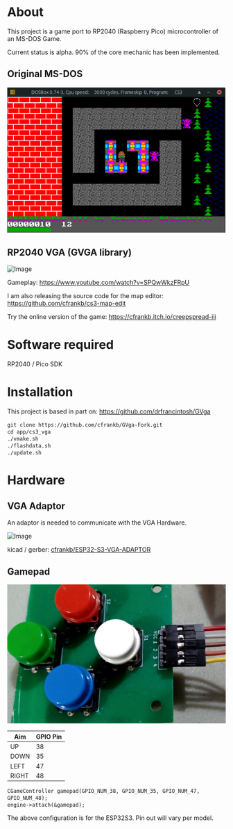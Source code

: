 # About

This project is a game port to RP2040 (Raspberry Pico) microcontroller of an MS-DOS Game.

Current status is alpha. 90% of the core mechanic has been implemented.

## Original MS-DOS

![Image](techdocs/images/Screenshot_2022-10-19_21-01-20.png "icon")

## RP2040 VGA (GVGA library)

![Image](techdocs/images/20241221_100753-crop.jpg "icon")

Gameplay: https://www.youtube.com/watch?v=SPQwWkzFRpU

I am also releasing the source code for the map editor:
https://github.com/cfrankb/cs3-map-edit

Try the online version of the game:
https://cfrankb.itch.io/creepspread-iii

# Software required

RP2040 / Pico SDK

# Installation

This project is based in part on: https://github.com/drfrancintosh/GVga

```Shell
git clone https://github.com/cfrankb/GVga-Fork.git
cd app/cs3_vga
./vmake.sh
./flashdata.sh
./update.sh
```

# Hardware

## VGA Adaptor

An adaptor is needed to communicate with the VGA Hardware.


![Image](techdocs/images/20250202_211146-crop.jpg "icon")


kicad / gerber: [cfrankb/ESP32-S3-VGA-ADAPTOR](https://github.com/cfrankb/ESP32-S3-VGA-ADAPTOR)


## Gamepad

![Image](techdocs/images/20241222_072413-crop.jpg "icon")



| Aim   | GPIO Pin |
| ----- | -------- |
| UP    | 38       |
| DOWN  | 35       |
| LEFT  | 47       |
| RIGHT | 48       |

```
CGameController gamepad(GPIO_NUM_38, GPIO_NUM_35, GPIO_NUM_47, GPIO_NUM_48);
engine->attach(&gamepad);
```

The above configuration is for the ESP32S3. Pin out will vary per model.

